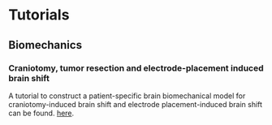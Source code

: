# Tutorials

## Biomechanics

### Craniotomy, tumor resection and electrode-placement induced brain shift

A tutorial to construct a patient-specific brain biomechanical model
for craniotomy-induced brain shift and electrode placement-induced brain shift
can be found.
[here](/tutorials/biomechanics.md).
